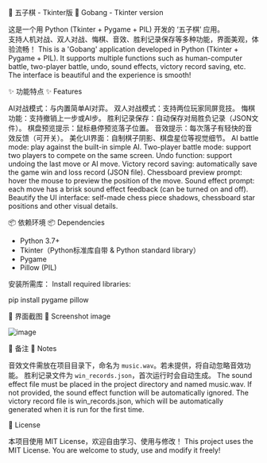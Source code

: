🎯 五子棋 - Tkinter版 
🎯 Gobang - Tkinter version 

这是一个用 Python (Tkinter + Pygame + PIL) 开发的 ‘五子棋’ 应用。  
支持人机对战、双人对战、悔棋、音效、胜利记录保存等多种功能，界面美观，体验流畅！
This is a 'Gobang' application developed in Python (Tkinter + Pygame + PIL).
It supports multiple functions such as human-computer battle, two-player battle, undo, sound effects, victory record saving, etc. 
The interface is beautiful and the experience is smooth!

✨ 功能特点
✨ Features

AI对战模式：与内置简单AI对弈。
双人对战模式：支持两位玩家同屏竞技。
悔棋功能：支持撤销上一步或AI步。
胜利记录保存：自动保存对局胜负记录（JSON文件）。
棋盘预览提示：鼠标悬停预览落子位置。
音效提示：每次落子有轻快的音效反馈（可开关）。
美化UI界面：自制棋子阴影、棋盘星位等视觉细节。
AI battle mode: play against the built-in simple AI. 
Two-player battle mode: support two players to compete on the same screen. 
Undo function: support undoing the last move or AI move. 
Victory record saving: automatically save the game win and loss record (JSON file). 
Chessboard preview prompt: hover the mouse to preview the position of the move. 
Sound effect prompt: each move has a brisk sound effect feedback (can be turned on and off). 
Beautify the UI interface: self-made chess piece shadows, chessboard star positions and other visual details.

📦 依赖环境
📦 Dependencies

- Python 3.7+
- Tkinter（Python标准库自带 & Python standard library）
- Pygame
- Pillow (PIL)

安装所需库：
Install required libraries:

pip install pygame pillow

📸 界面截图
📸 Screenshot image

![image](https://github.com/user-attachments/assets/8a9a0b76-2c54-461e-8093-9ec285ac61b7)

📝 备注
📝 Notes

音效文件需放在项目目录下，命名为 `music.wav`。若未提供，将自动忽略音效功能。
胜利记录文件为 `win_records.json`，首次运行时会自动生成。
The sound effect file must be placed in the project directory and named music.wav. 
If not provided, the sound effect function will be automatically ignored. 
The victory record file is win_records.json, which will be automatically generated when it is run for the first time.

📜 License

本项目使用 MIT License，欢迎自由学习、使用与修改！
This project uses the MIT License. You are welcome to study, use and modify it freely!
